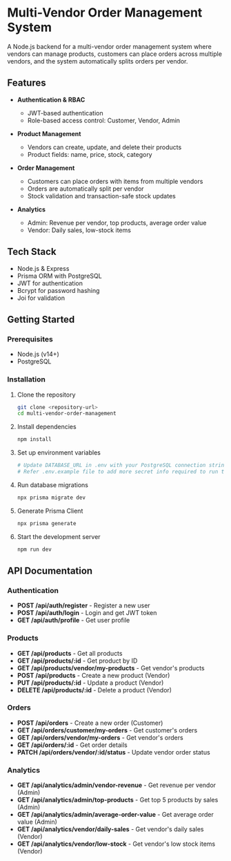 # Multi-Vendor Order Management System

A Node.js backend for a multi-vendor order management system where vendors can manage products, customers can place orders across multiple vendors, and the system automatically splits orders per vendor.

## Features

- **Authentication & RBAC**
  - JWT-based authentication
  - Role-based access control: Customer, Vendor, Admin

- **Product Management**
  - Vendors can create, update, and delete their products
  - Product fields: name, price, stock, category

- **Order Management**
  - Customers can place orders with items from multiple vendors
  - Orders are automatically split per vendor
  - Stock validation and transaction-safe stock updates

- **Analytics**
  - Admin: Revenue per vendor, top products, average order value
  - Vendor: Daily sales, low-stock items

## Tech Stack

- Node.js & Express
- Prisma ORM with PostgreSQL
- JWT for authentication
- Bcrypt for password hashing
- Joi for validation

## Getting Started

### Prerequisites

- Node.js (v14+)
- PostgreSQL

### Installation

1. Clone the repository
   ```bash
   git clone <repository-url>
   cd multi-vendor-order-management
   ```

2. Install dependencies
   ```bash
   npm install
   ```

3. Set up environment variables
   ```bash
   # Update DATABASE_URL in .env with your PostgreSQL connection string example is given in .env.example
   # Refer .env.example file to add more secret info required to run this project
   ```

4. Run database migrations
   ```bash
   npx prisma migrate dev
   ```

5. Generate Prisma Client
   ```bash
   npx prisma generate
   ```

6. Start the development server
   ```bash
   npm run dev
   ```

## API Documentation

### Authentication

- **POST /api/auth/register** - Register a new user
- **POST /api/auth/login** - Login and get JWT token
- **GET /api/auth/profile** - Get user profile

### Products

- **GET /api/products** - Get all products
- **GET /api/products/:id** - Get product by ID
- **GET /api/products/vendor/my-products** - Get vendor's products
- **POST /api/products** - Create a new product (Vendor)
- **PUT /api/products/:id** - Update a product (Vendor)
- **DELETE /api/products/:id** - Delete a product (Vendor)

### Orders

- **POST /api/orders** - Create a new order (Customer)
- **GET /api/orders/customer/my-orders** - Get customer's orders
- **GET /api/orders/vendor/my-orders** - Get vendor's orders
- **GET /api/orders/:id** - Get order details
- **PATCH /api/orders/vendor/:id/status** - Update vendor order status

### Analytics

- **GET /api/analytics/admin/vendor-revenue** - Get revenue per vendor (Admin)
- **GET /api/analytics/admin/top-products** - Get top 5 products by sales (Admin)
- **GET /api/analytics/admin/average-order-value** - Get average order value (Admin)
- **GET /api/analytics/vendor/daily-sales** - Get vendor's daily sales (Vendor)
- **GET /api/analytics/vendor/low-stock** - Get vendor's low stock items (Vendor) 
